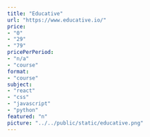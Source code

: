 ```yaml
---
title: "Educative"
url: "https://www.educative.io/"
price: 
- "0"
- "29"
- "79"
pricePerPeriod: 
- "n/a"
- "course"
format: 
- "course"
subject: 
- "react"
- "css"
- "javascript"
- "python"
featured: "n"
picture: "../../public/static/educative.png"
---
```

